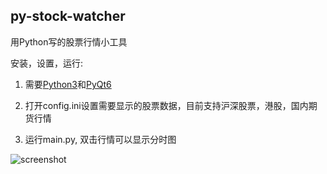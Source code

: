py-stock-watcher
---

用Python写的股票行情小工具

安装，设置，运行:

1. 需要[Python3](https://www.python.org/download)和[PyQt6](https://riverbankcomputing.com/software/pyqt/download)


2. 打开config.ini设置需要显示的股票数据，目前支持沪深股票，港股，国内期货行情

3. 运行main.py, 双击行情可以显示分时图


![screenshot](https://github.com/yeejlan/py-stock-watcher/raw/master/screenshot.png)